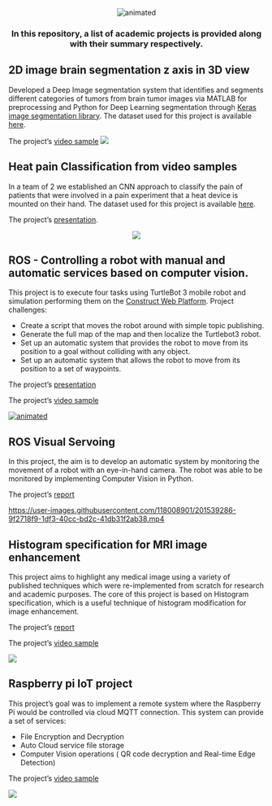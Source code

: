 <p align="center">
  <img src="https://user-images.githubusercontent.com/118008901/201532462-3bfad6ab-0b17-4b2f-9cd3-8c28283f4bf3.gif" alt="animated" />
</p>

<h3 align="center"> In this repository, a list of academic projects is provided along with their summary respectively.
</h3>


## 2D image brain segmentation z axis in 3D view 

Developed a Deep Image segmentation system that identifies and segments different categories of tumors from brain tumor images via MATLAB for preprocessing and Python for Deep Learning segmentation through [Keras image segmentation library](https://github.com/divamgupta/image-segmentation-keras/). The dataset used for this project is available [here](https://figshare.com/articles/brain_tumor_dataset/1512427/).

The project’s [video sample](https://mega.nz/file/9C4SSSQT#zRs8WM7OcEgExQgFhNqUTbCa1JVEs0wlvsP9Um2B7pk)
[<img src="https://user-images.githubusercontent.com/118008901/201536035-69867690-2b66-4511-9c94-f054415aa408.png"/>](https://mega.nz/file/8KRkWRoY#kp_lmPieutAV5F6-8UN_1E6gh5nxuFIDWf_15sGENls "Video also here")


## Heat pain Classification from video samples
In a team of 2 we established an CNN approach to classify the pain of patients that were involved in a pain experiment that a heat device is mounted on their hand. The dataset used for this project is available [here](http://www.iikt.ovgu.de/BioVid.print).

The project’s [presentation](https://mega.nz/file/QeJV3ZDa#FeWexO5geo4exEsIHUZ1tZBlj5_FkFn4QOnKYMH0rKY).
<p align="center">
  <img src="https://user-images.githubusercontent.com/118008901/201537327-124842a4-d032-4219-af3c-77fc755a760d.png" />
</p>

## ROS - Controlling a robot with manual and automatic services based on computer vision.
This project is to execute four tasks using TurtleBot 3 mobile robot and simulation performing them on the [Construct Web Platform](https://www.theconstructsim.com/).
Project challenges:
- Create a script that moves the robot around with simple topic publishing.
- Generate the full map of the map and then localize the Turtlebot3 robot.
- Set up an automatic system that provides the robot to move from its position to a goal without colliding with any object.
- Set up an automatic system that allows the robot to move from its position to a set of waypoints.

The project’s [presentation](https://mega.nz/file/MbwACDaL#joNzdpdjYUQpbZWN0Wd0E7vg3X1pTynxBtgMyCRdWRE)

The project’s [video sample](https://mega.nz/file/UGRHiKIT#OM7T6fbjaFyErDA0oqQAdknLS4wuNMCZfxU7Rib6Moc)


[<img src="https://user-images.githubusercontent.com/118008901/201538609-7719814f-6664-4b82-afc5-6b7c815ecf5d.gif" alt="animated" />](https://mega.nz/file/pXRgxLpC#FfNLGjt1kTI2WzSakTcgsgmn_18i2wNsp90t2kNu27Y "Video also here")

## ROS Visual Servoing
In this project, the aim is to develop an automatic system by monitoring the movement of a robot with an eye-in-hand camera. The robot was able to be monitored by implementing Computer Vision in Python.

The project’s [report](https://mega.nz/file/1D5WHaJD#_Hn_kPhKSKYYbhATmUyYI36dtjRix1Xo5dXbxyq8dZg)

https://user-images.githubusercontent.com/118008901/201539286-9f2718f9-1df3-40cc-bd2c-41db31f2ab38.mp4

## Histogram specification for MRI image enhancement
This project aims to highlight any medical image using a variety of published techniques which were re-implemented from scratch for research and academic purposes. The core of this project is based on Histogram specification, which is a useful technique of histogram modification for image enhancement.

The project’s [report](https://mega.nz/file/8PQWhAwK#0lBdOdJKeqkDIA3R8OEye5VB6n4fatQBOKL99IIj-fk)

The project’s [video sample](https://mega.nz/file/5bRAgQYD#Xmv21lg24hvoHV4SuQWQtykhrIU47PVk24a7XI2yJ84)

[<img src="https://user-images.githubusercontent.com/118008901/201539772-3bcf4e97-435c-40fa-92fa-237e7aa01fe0.png" />](https://mega.nz/file/lLoChILD#aaA_VMi9wzcjZYIUDxDFdjEDiZ7TpMLOCAvoQsw6I7g "Video also here")

## Raspberry pi IoT project
This project’s goal was to implement a remote system where the Raspberry Pi would be controlled via cloud MQTT connection. This system can provide a set of services:
- File Encryption and Decryption
- Auto Cloud service file storage
- Computer Vision operations ( QR code decryption and Real-time Edge Detection)

The project’s [video sample](https://mega.nz/file/kKo1SbZD#hP_GlK1x0hWA5ycqp-v4WXXgfz7NBY_1OWeKkaxuBuc)

[<img src="https://user-images.githubusercontent.com/118008901/201540039-70b11c34-d132-4190-8f10-8fd8e4b16c8f.png" />](https://mega.nz/file/VOYC0CYB#tpiUuiBZgYnMt2v4_MVVj30Dc4ZqO6W0hdREQLa-fTo "Video also here")



